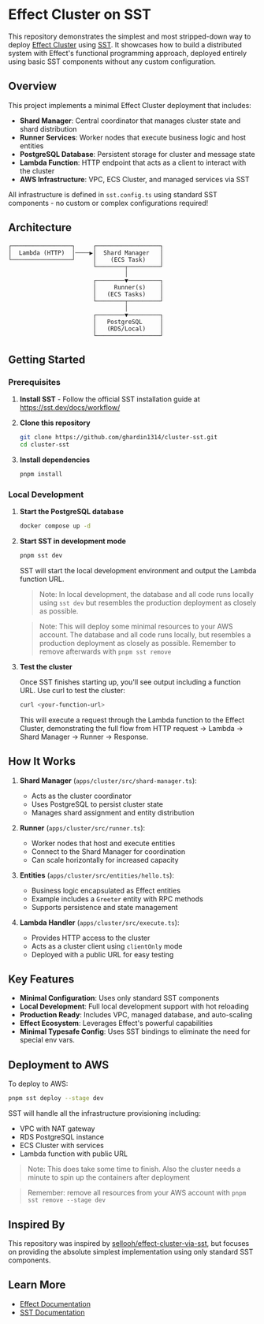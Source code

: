 # Effect Cluster on SST

This repository demonstrates the simplest and most stripped-down way to deploy [Effect Cluster](https://effect-ts.github.io/effect/cluster) using [SST](https://sst.dev). It showcases how to build a distributed system with Effect's functional programming approach, deployed entirely using basic SST components without any custom configuration.

## Overview

This project implements a minimal Effect Cluster deployment that includes:

- **Shard Manager**: Central coordinator that manages cluster state and shard distribution
- **Runner Services**: Worker nodes that execute business logic and host entities
- **PostgreSQL Database**: Persistent storage for cluster and message state
- **Lambda Function**: HTTP endpoint that acts as a client to interact with the cluster
- **AWS Infrastructure**: VPC, ECS Cluster, and managed services via SST

All infrastructure is defined in `sst.config.ts` using standard SST components - no custom or complex configurations required!

## Architecture

```
┌─────────────────┐     ┌──────────────────┐
│  Lambda (HTTP)  │────▶│  Shard Manager   │
└─────────────────┘     │    (ECS Task)    │
                        └────────┬─────────┘
                                 │
                        ┌────────▼─────────┐
                        │     Runner(s)    │
                        │   (ECS Tasks)    │
                        └────────┬─────────┘
                                 │
                        ┌────────▼─────────┐
                        │   PostgreSQL     │
                        │   (RDS/Local)    │
                        └──────────────────┘
```

## Getting Started

### Prerequisites

1. **Install SST** - Follow the official SST installation guide at https://sst.dev/docs/workflow/

2. **Clone this repository**
   ```bash
   git clone https://github.com/ghardin1314/cluster-sst.git
   cd cluster-sst
   ```

3. **Install dependencies**
   ```bash
   pnpm install
   ```

### Local Development

1. **Start the PostgreSQL database**
   ```bash
   docker compose up -d
   ```

2. **Start SST in development mode**
   ```bash
   pnpm sst dev
   ```

   SST will start the local development environment and output the Lambda function URL.

   > Note: In local development, the database and all code runs locally using `sst dev` but resembles the production deployment as closely as possible.

   > Note: This will deploy some minimal resources to your AWS account. The database and all code runs locally, but resembles a production deployment as closely as possible. Remember to remove afterwards with `pnpm sst remove`

3. **Test the cluster**
   
   Once SST finishes starting up, you'll see output including a function URL. Use curl to test the cluster:
   
   ```bash
   curl <your-function-url>
   ```

   This will execute a request through the Lambda function to the Effect Cluster, demonstrating the full flow from HTTP request → Lambda → Shard Manager → Runner → Response.

## How It Works

1. **Shard Manager** (`apps/cluster/src/shard-manager.ts`): 
   - Acts as the cluster coordinator
   - Uses PostgreSQL to persist cluster state
   - Manages shard assignment and entity distribution

2. **Runner** (`apps/cluster/src/runner.ts`):
   - Worker nodes that host and execute entities
   - Connect to the Shard Manager for coordination
   - Can scale horizontally for increased capacity

3. **Entities** (`apps/cluster/src/entities/hello.ts`):
   - Business logic encapsulated as Effect entities
   - Example includes a `Greeter` entity with RPC methods
   - Supports persistence and state management

4. **Lambda Handler** (`apps/cluster/src/execute.ts`):
   - Provides HTTP access to the cluster
   - Acts as a cluster client using `clientOnly` mode
   - Deployed with a public URL for easy testing

## Key Features

- **Minimal Configuration**: Uses only standard SST components
- **Local Development**: Full local development support with hot reloading
- **Production Ready**: Includes VPC, managed database, and auto-scaling
- **Effect Ecosystem**: Leverages Effect's powerful capabilities
- **Minimal Typesafe Config**: Uses SST bindings to eliminate the need for special env vars.

## Deployment to AWS

To deploy to AWS:

```bash
pnpm sst deploy --stage dev
```

SST will handle all the infrastructure provisioning including:
- VPC with NAT gateway
- RDS PostgreSQL instance  
- ECS Cluster with services
- Lambda function with public URL

> Note: This does take some time to finish. Also the cluster needs a minute to spin up the containers after deployment

> Remember: remove all resources from your AWS account with `pnpm sst remove --stage dev`

## Inspired By

This repository was inspired by [sellooh/effect-cluster-via-sst](https://github.com/sellooh/effect-cluster-via-sst), but focuses on providing the absolute simplest implementation using only standard SST components.

## Learn More

- [Effect Documentation](https://effect.website)
- [SST Documentation](https://sst.dev/docs)
